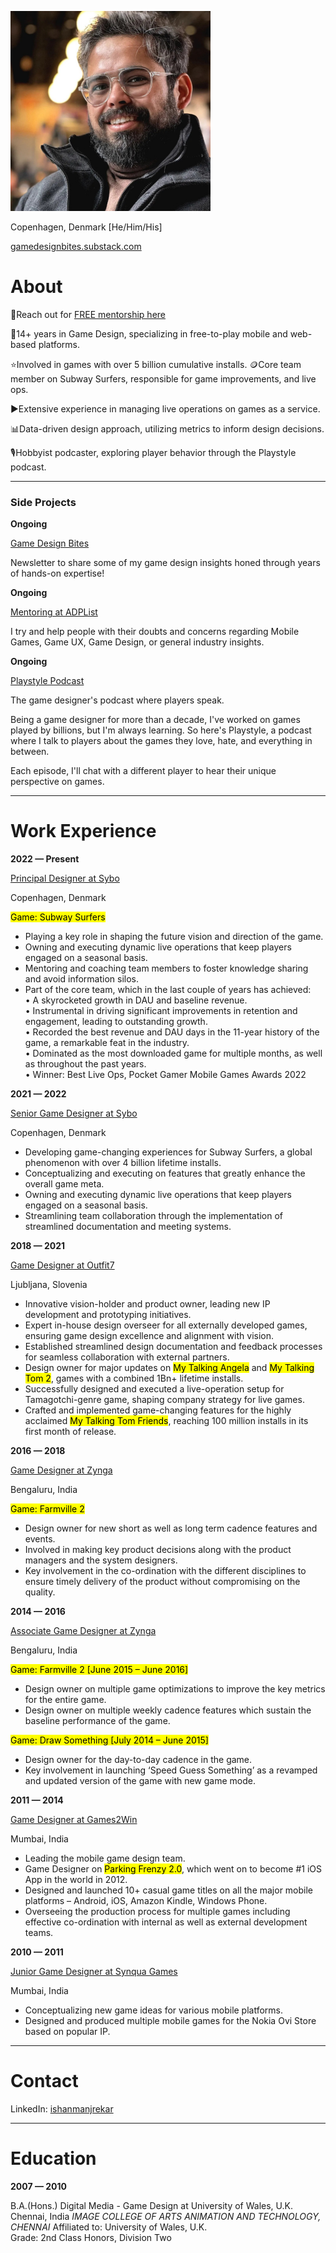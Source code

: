 ![](assets/profilepicture.png)

Copenhagen, Denmark [He/Him/His]

[gamedesignbites.substack.com](http://gamedesignbites.substack.com)

# About

📒Reach out for [FREE mentorship here](https://adplist.org/mentors/ishan-manjrekar)

📌14+ years in Game Design, specializing in free-to-play mobile and web-based platforms.

⭐Involved in games with over 5 billion cumulative installs. 🪙Core team member on Subway Surfers, responsible for game improvements, and live ops.

▶️Extensive experience in managing live operations on games as a service.

📊Data-driven design approach, utilizing metrics to inform design decisions.

🎙️Hobbyist podcaster, exploring player behavior through the Playstyle podcast.

---
### Side Projects

**Ongoing**

[Game Design Bites](https://gamedesignbites.substack.com/)

Newsletter to share some of my game design insights honed through years of hands-on expertise!

**Ongoing**

[Mentoring at ADPList](https://adplist.org/mentors/ishan-manjrekar)

I try and help people with their doubts and concerns regarding Mobile Games, Game UX, Game Design, or general industry insights.

**Ongoing**

[Playstyle Podcast](https://podcasters.spotify.com/pod/show/playstyle)

The game designer's podcast where players speak.

Being a game designer for more than a decade, I've worked on games played by billions, but I'm always learning. So here's Playstyle, a podcast where I talk to players about the games they love, hate, and everything in between.

Each episode, I'll chat with a different player to hear their unique perspective on games.

---
# Work Experience

**2022 — Present**

[Principal Designer at Sybo](https://sybogames.com/)

Copenhagen, Denmark

<mark>Game: Subway Surfers</mark>
* Playing a key role in shaping the future vision and direction of the game.
* Owning and executing dynamic live operations that keep players engaged on a seasonal basis.
* Mentoring and coaching team members to foster knowledge sharing and avoid information silos.
* Part of the core team, which in the last couple of years has achieved:  
    • A skyrocketed growth in DAU and baseline revenue.  
    • Instrumental in driving significant improvements in retention and engagement, leading to outstanding growth.  
    • Recorded the best revenue and DAU days in the 11-year history of the game, a remarkable feat in the industry.  
    • Dominated as the most downloaded game for multiple months, as well as throughout the past years.  
    • Winner: Best Live Ops, Pocket Gamer Mobile Games Awards 2022

**2021 — 2022** 

[Senior Game Designer at Sybo](https://sybogames.com/)

Copenhagen, Denmark

* Developing game-changing experiences for Subway Surfers, a global phenomenon with over 4 billion lifetime installs.
* Conceptualizing and executing on features that greatly enhance the overall game meta.
* Owning and executing dynamic live operations that keep players engaged on a seasonal basis.
* Streamlining team collaboration through the implementation of streamlined documentation and meeting systems.

**2018 — 2021**

[Game Designer at Outfit7](https://outfit7.com/)

Ljubljana, Slovenia

* Innovative vision-holder and product owner, leading new IP development and prototyping initiatives.
* Expert in-house design overseer for all externally developed games, ensuring game design excellence and alignment with vision.
* Established streamlined design documentation and feedback processes for seamless collaboration with external partners.
* Design owner for major updates on <mark>My Talking Angela</mark> and <mark>My Talking Tom 2</mark>, games with a combined 1Bn+ lifetime installs.
* Successfully designed and executed a live-operation setup for Tamagotchi-genre game, shaping company strategy for live games.
* Crafted and implemented game-changing features for the highly acclaimed <mark>My Talking Tom Friends</mark>, reaching 100 million installs in its first month of release.

**2016 — 2018**

[Game Designer at Zynga](https://www.zynga.com/)

Bengaluru, India

<mark>Game: Farmville 2</mark>

* Design owner for new short as well as long term cadence features and events.
* Involved in making key product decisions along with the product managers and the system designers.
* Key involvement in the co-ordination with the different disciplines to ensure timely delivery of the product without compromising on the quality.

**2014 — 2016**

[Associate Game Designer at Zynga](https://www.zynga.com/)

Bengaluru, India

<mark>Game: Farmville 2 [June 2015 – June 2016]</mark>

* Design owner on multiple game optimizations to improve the key metrics for the entire game.
* Design owner on multiple weekly cadence features which sustain the baseline performance of the game.

<mark>Game: Draw Something [July 2014 – June 2015]</mark>

* Design owner for the day-to-day cadence in the game.
* Key involvement in launching ‘Speed Guess Something’ as a revamped and updated version of the game with new game mode.

**2011 — 2014**

[Game Designer at Games2Win](https://www.linkedin.com/company/games2win-india-pvt-ltd/)

Mumbai, India

* Leading the mobile game design team.
* Game Designer on <mark>Parking Frenzy 2.0</mark>, which went on to become #1 iOS App in the world in 2012.
* Designed and launched 10+ casual game titles on all the major mobile platforms – Android, iOS, Amazon Kindle, Windows Phone.
* Overseeing the production process for multiple games including effective co-ordination with internal as well as external development teams.

**2010 — 2011**

[Junior Game Designer at Synqua Games](https://synqua.com/)

Mumbai, India

* Conceptualizing new game ideas for various mobile platforms.
* Designed and produced multiple mobile games for the Nokia Ovi Store based on popular IP.

---
# Contact

LinkedIn:  [ishanmanjrekar](https://linkedin.com/in/ishanmanjrekar)

---
# Education

**2007 — 2010**

B.A.(Hons.) Digital Media - Game Design at University of Wales, U.K.
Chennai, India
*IMAGE COLLEGE OF ARTS ANIMATION AND TECHNOLOGY, CHENNAI*
Affiliated to: University of Wales, U.K.  
Grade: 2nd Class Honors, Division Two
